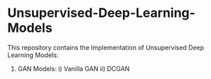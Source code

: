 # Unsupervised-Deep-Learning-Models


This repository contains the Implementation of Unsupervised Deep Learning Models:

1) GAN Models:
  i) Vanilla GAN
  ii) DCGAN
